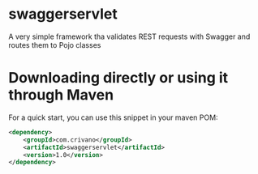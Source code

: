 # swaggerservlet
A very simple framework tha validates REST requests with Swagger and routes them to Pojo classes

Downloading directly or using it through Maven
==============================================
For a quick start, you can use this snippet in your maven POM:

```xml
<dependency>
    <groupId>com.crivano</groupId>
    <artifactId>swaggerservlet</artifactId>
    <version>1.0</version>
</dependency>
```

